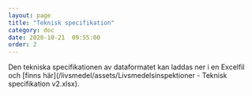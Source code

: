 ```yaml
---
layout: page
title: "Teknisk specifikation"
category: doc
date: 2020-10-21  09:55:00
order: 2
---
```

Den tekniska specifikationen av dataformatet kan laddas ner i en Excelfil och [finns här](/livsmedel/assets/Livsmedelsinspektioner - Teknisk specifikation v2.xlsx).
